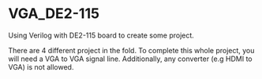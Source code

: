 # VGA_DE2-115
Using Verilog with DE2-115 board to create some project.

There are 4 different project in the fold. To complete this whole project, you will need a VGA to VGA signal line. Additionally, any converter (e.g HDMI to VGA) is not allowed.

